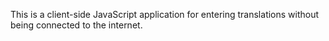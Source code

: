 This is a client-side JavaScript application for entering translations
without being connected to the internet.
